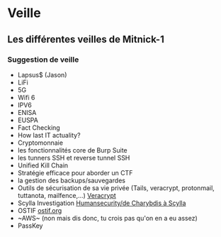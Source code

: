 # Veille

## Les différentes veilles de Mitnick-1

### Suggestion de veille

* Lapsus$ (Jason)
* LiFi
* 5G
* Wifi 6
* IPV6
* ENISA
* EUSPA
* Fact Checking
* How last IT actuality?
* Cryptomonnaie
* les fonctionnalités core de Burp Suite
* les tunners SSH et reverse tunnel SSH
* Unified Kill Chain
* Stratégie efficace pour aborder un CTF
* la gestion des backups/sauvegardes
* Outils de sécurisation de sa vie privée (Tails, veracrypt, protonmail, tuttanota, mailfence,...) [Veracrypt](https://www.nextinpact.com/article/25539/91703-veracrypt-comment-chiffrer-et-cacher-fichiers-disque-dur-externe-ou-clef-usb)
* Scylla Investigation [Humansecurity/de Charybdis à Scylla](https://www.humansecurity.com/learn/blog/poseidons-offspring-charybdis-and-scylla)
* OSTIF [ostif.org](https://ostif.org/)
* ~AWS~ (non mais dis donc, tu crois pas qu'on en a eu assez)
* PassKey

